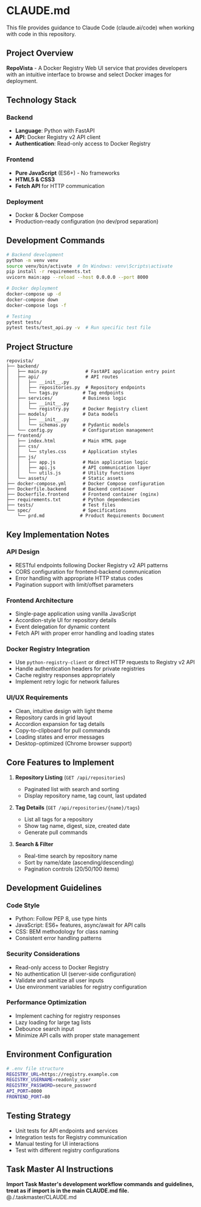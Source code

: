 # CLAUDE.md

This file provides guidance to Claude Code (claude.ai/code) when working with code in this repository.

## Project Overview

**RepoVista** - A Docker Registry Web UI service that provides developers with an intuitive interface to browse and select Docker images for deployment.

## Technology Stack

### Backend
- **Language**: Python with FastAPI
- **API**: Docker Registry v2 API client
- **Authentication**: Read-only access to Docker Registry

### Frontend
- **Pure JavaScript** (ES6+) - No frameworks
- **HTML5 & CSS3**
- **Fetch API** for HTTP communication

### Deployment
- Docker & Docker Compose
- Production-ready configuration (no dev/prod separation)

## Development Commands

```bash
# Backend development
python -m venv venv
source venv/bin/activate  # On Windows: venv\Scripts\activate
pip install -r requirements.txt
uvicorn main:app --reload --host 0.0.0.0 --port 8000

# Docker deployment
docker-compose up -d
docker-compose down
docker-compose logs -f

# Testing
pytest tests/
pytest tests/test_api.py -v  # Run specific test file
```

## Project Structure

```
repovista/
├── backend/
│   ├── main.py              # FastAPI application entry point
│   ├── api/                 # API routes
│   │   ├── __init__.py
│   │   ├── repositories.py  # Repository endpoints
│   │   └── tags.py         # Tag endpoints
│   ├── services/           # Business logic
│   │   ├── __init__.py
│   │   └── registry.py     # Docker Registry client
│   ├── models/             # Data models
│   │   ├── __init__.py
│   │   └── schemas.py      # Pydantic models
│   └── config.py           # Configuration management
├── frontend/
│   ├── index.html          # Main HTML page
│   ├── css/
│   │   └── styles.css      # Application styles
│   ├── js/
│   │   ├── app.js          # Main application logic
│   │   ├── api.js          # API communication layer
│   │   └── utils.js        # Utility functions
│   └── assets/             # Static assets
├── docker-compose.yml      # Docker Compose configuration
├── Dockerfile.backend      # Backend container
├── Dockerfile.frontend     # Frontend container (nginx)
├── requirements.txt        # Python dependencies
├── tests/                  # Test files
└── spec/                   # Specifications
    └── prd.md             # Product Requirements Document
```

## Key Implementation Notes

### API Design
- RESTful endpoints following Docker Registry v2 API patterns
- CORS configuration for frontend-backend communication
- Error handling with appropriate HTTP status codes
- Pagination support with limit/offset parameters

### Frontend Architecture
- Single-page application using vanilla JavaScript
- Accordion-style UI for repository details
- Event delegation for dynamic content
- Fetch API with proper error handling and loading states

### Docker Registry Integration
- Use `python-registry-client` or direct HTTP requests to Registry v2 API
- Handle authentication headers for private registries
- Cache registry responses appropriately
- Implement retry logic for network failures

### UI/UX Requirements
- Clean, intuitive design with light theme
- Repository cards in grid layout
- Accordion expansion for tag details
- Copy-to-clipboard for pull commands
- Loading states and error messages
- Desktop-optimized (Chrome browser support)

## Core Features to Implement

1. **Repository Listing** (`GET /api/repositories`)
   - Paginated list with search and sorting
   - Display repository name, tag count, last updated

2. **Tag Details** (`GET /api/repositories/{name}/tags`)
   - List all tags for a repository
   - Show tag name, digest, size, created date
   - Generate pull commands

3. **Search & Filter**
   - Real-time search by repository name
   - Sort by name/date (ascending/descending)
   - Pagination controls (20/50/100 items)

## Development Guidelines

### Code Style
- Python: Follow PEP 8, use type hints
- JavaScript: ES6+ features, async/await for API calls
- CSS: BEM methodology for class naming
- Consistent error handling patterns

### Security Considerations
- Read-only access to Docker Registry
- No authentication UI (server-side configuration)
- Validate and sanitize all user inputs
- Use environment variables for registry configuration

### Performance Optimization
- Implement caching for registry responses
- Lazy loading for large tag lists
- Debounce search input
- Minimize API calls with proper state management

## Environment Configuration

```bash
# .env file structure
REGISTRY_URL=https://registry.example.com
REGISTRY_USERNAME=readonly_user
REGISTRY_PASSWORD=secure_password
API_PORT=8000
FRONTEND_PORT=80
```

## Testing Strategy
- Unit tests for API endpoints and services
- Integration tests for Registry communication
- Manual testing for UI interactions
- Test with different registry configurations

## Task Master AI Instructions
**Import Task Master's development workflow commands and guidelines, treat as if import is in the main CLAUDE.md file.**
@./.taskmaster/CLAUDE.md
